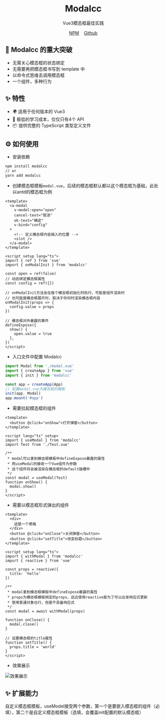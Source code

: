<h1 align="center">Modalcc</h1>

<div align="center">
  
Vue3模态框最佳实践

[NPM][npm-url]&nbsp;&nbsp;&nbsp;&nbsp;[Github][github-url]

[npm-url]: https://www.npmjs.com/package/modalcc
[github-url]: https://github.com/lwq0615/modalcc.git
  
</div>

## 🌈 Modalcc 的重大突破

* 无需关心模态框的状态绑定
* 无需要再把模态框书写到 template 中
* 以命令式思维去调用模态框
* 一个组件，多种行为

## ✨ 特性

* 🌍 适用于任何版本的 Vue3
* 🌈 极低的学习成本，仅仅只有4个 API
* 📦 提供完整的 TypeScript 类型定义文件

## ⚙️ 如何使用

* 安装依赖

```bash
npm install modalcc
// or
yarn add modalcc
```

* 创建模态框模板`modal.vue`，后续的模态框默认都以这个模态框为基础，此处以antd的模态框为例

```vue
<template>
  <a-modal
    v-model:open="open"
    cancel-text="取消"
    ok-text="确定"
    v-bind="config"
  >
    <!-- 定义模态框内容插入的位置 -->
    <slot />
  </a-modal>
</template>

<script setup lang="ts">
import { ref } from 'vue'
import { onModalInit } from 'modalcc'

const open = ref(false)
// 动态绑定模态框属性
const config = ref({})

// onModalInit方法会在每个模态框初始化时执行，可能是组件渲染时
// 也可能是模态框展开时，取决于你何时渲染模态框内容
onModalInit(props => {
  config.value = props
})

// 模态框对外暴露的事件
defineExpose({
  show() {
    open.value = true
  },
})
</script>
```

* 入口文件中配置 Modalcc

```ts
import Modal from './modal.vue'
import { createApp } from 'vue'
import { init } from 'modalcc'

const app = createApp(App)
// 配置modal.vue为模态框的模板
init(app, Modal)
app.mount('#app')
```

* 需要拉起模态框的组件

```vue
<template>
  <button @click="onShow">打开弹窗</button>
</template>

<script lang="ts" setup>
import { useModal } from 'modalcc'
import Test from './Test.vue'

/**
 * modal可以拿到模态框模板中defineExpose暴露的属性
 * 而useModal的接收一个Vue组件为参数
 * 这个组件将会被渲染在模态框的default插槽中
 */
const modal = useModal(Test)
function onShow() {
  modal.show()
}
</script>
```

* 需要以模态框形式弹出的组件

```vue
<template>
  <div>
    这是一个表格
  </div>
  <button @click="onClose">关闭弹窗</button>
  <button @click="setTitle">改变标题</button>
</template>

<script setup lang="ts">
import { withModal } from 'modalcc'
import { reactive } from 'vue'

const props = reactive({
  title: 'hello'
})

/**
 * modal拿到模态框模板中defineExpose暴露的属性
 * props为模态框模板绑定的props，这边使用reactive是为了可以出发响应式更新
 * 使用普通对象也行，但是不具备响应式
 */
const modal = await withModal(props)

function onClose() {
  modal.close()
}

// 设置模态框的title属性
function setTitle() {
  props.title = 'world'
}
</script>
```

* 效果展示

![效果展示](https://github.com/user-attachments/assets/1526443a-e0e9-4d9e-a3ea-6f509b22102a)


## ✨ 扩展能力

自定义模态框模板，useModel接受两个参数，第一个是要嵌入模态框的组件（必填），第二个是自定义模态框模板（选填，会覆盖init配置的默认模态框）
